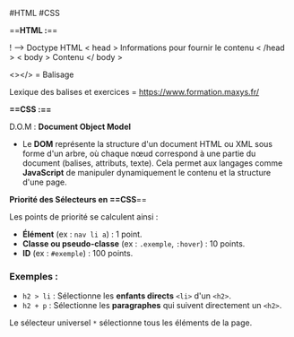 #HTML #CSS

==**HTML :**==

! --> Doctype HTML
< head > Informations pour fournir le contenu < /head >
< body > Contenu </ body >

 <></> = Balisage

 Lexique des balises et exercices = https://www.formation.maxys.fr/

 **==CSS :==** 
 
D.O.M :  **Document Object Model**
- Le **DOM** représente la structure d'un document HTML ou XML sous forme d'un arbre, où chaque nœud correspond à une partie du document (balises, attributs, texte). Cela permet aux langages comme **JavaScript** de manipuler dynamiquement le contenu et la structure d'une page.

**Priorité des Sélecteurs en ==CSS**== 

Les points de priorité se calculent ainsi :

- **Élément** (ex : `nav li a`) : 1 point.
- **Classe ou pseudo-classe** (ex : `.exemple`, `:hover`) : 10 points.
- **ID** (ex : `#exemple`) : 100 points.

### Exemples :

- `h2 > li` : Sélectionne les **enfants directs** `<li>` d'un `<h2>`.
- `h2 + p` : Sélectionne les **paragraphes** qui suivent directement un `<h2>`.

Le sélecteur universel `*` sélectionne tous les éléments de la page.